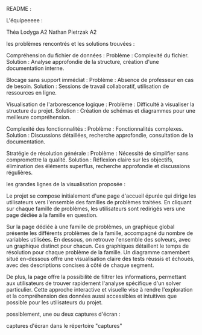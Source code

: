 README :

L'équipeeeee : 

Théa Lodyga A2
Nathan Pietrzak A2



les problèmes rencontrés et les solutions trouvées :

Compréhension du fichier de données :
Problème : Complexité du fichier.
Solution : Analyse approfondie de la structure, création d'une documentation interne.

Blocage sans support immédiat :
Problème : Absence de professeur en cas de besoin.
Solution : Sessions de travail collaboratif, utilisation de ressources en ligne.

Visualisation de l'arborescence logique :
Problème : Difficulté à visualiser la structure du projet.
Solution : Création de schémas et diagrammes pour une meilleure compréhension.

Complexité des fonctionnalités :
Problème : Fonctionnalités complexes.
Solution : Discussions détaillées, recherche approfondie, consultation de la documentation.

Stratégie de résolution générale :
Problème : Nécessité de simplifier sans compromettre la qualité.
Solution : Réflexion claire sur les objectifs, élimination des éléments superflus, recherche approfondie et discussions régulières.


les grandes lignes de la visualisation proposée :

Le projet se compose initialement d'une page d'accueil épurée qui dirige les utilisateurs vers l'ensemble des familles de problèmes traitées. En cliquant sur chaque famille de problèmes, les utilisateurs sont redirigés vers une page dédiée à la famille en question.

Sur la page dédiée à une famille de problèmes, un graphique global présente les différents problèmes de la famille, accompagné du nombre de variables utilisées. En dessous, on retrouve l'ensemble des solveurs, avec un graphique distinct pour chacun. Ces graphiques détaillent le temps de résolution pour chaque problème de la famille. Un diagramme camembert situé en-dessous offre une visualisation claire des tests réussis et échoués, avec des descriptions concises à côté de chaque segment.

De plus, la page offre la possibilité de filtrer les informations, permettant aux utilisateurs de trouver rapidement l'analyse spécifique d'un solver particulier. Cette approche interactive et visuelle vise à rendre l'exploration et la compréhension des données aussi accessibles et intuitives que possible pour les utilisateurs du projet.



possiblement, une ou deux captures d'écran : 

captures d'écran dans le répertoire "captures"